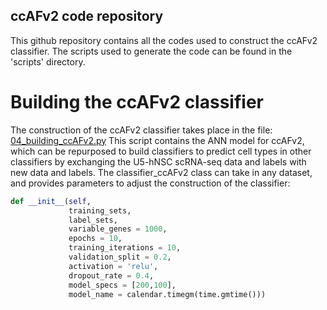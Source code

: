 ## ccAFv2 code repository
This github repository contains all the codes used to construct the ccAFv2 classifier. The scripts used to generate the code can be found in the 'scripts' directory.

# Building the ccAFv2 classifier
The construction of the ccAFv2 classifier takes place in the file:  [04_building_ccAFv2.py](https://github.com/plaisier-lab/ccAFv2/blob/main/scripts/04_building_ccAFv2.py)
This script contains the ANN model for ccAFv2, which can be repurposed to build classifiers to predict cell types in other classifiers by exchanging the U5-hNSC scRNA-seq data and labels with new data and labels. The classifier_ccAFv2 class can take in any dataset, and provides parameters to adjust the construction of the classifier:

```python
def __init__(self,
             training_sets,
             label_sets,
             variable_genes = 1000,
             epochs = 10,
             training_iterations = 10,
             validation_split = 0.2,
             activation = 'relu',
             dropout_rate = 0.4,
             model_specs = [200,100],
             model_name = calendar.timegm(time.gmtime()))
```
